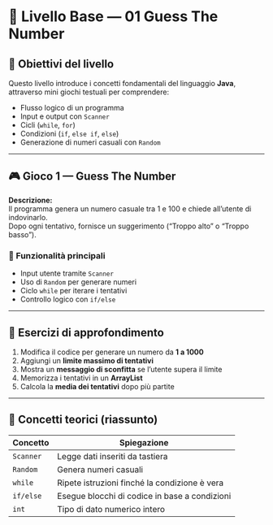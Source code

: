 # 🧩 Livello Base — 01 Guess The Number

## 🎯 Obiettivi del livello
Questo livello introduce i concetti fondamentali del linguaggio **Java**, attraverso mini giochi testuali per comprendere:
- Flusso logico di un programma
- Input e output con `Scanner`
- Cicli (`while`, `for`)
- Condizioni (`if`, `else if`, `else`)
- Generazione di numeri casuali con `Random`

---

## 🎮 Gioco 1 — Guess The Number
**Descrizione:**  
Il programma genera un numero casuale tra 1 e 100 e chiede all’utente di indovinarlo.  
Dopo ogni tentativo, fornisce un suggerimento (“Troppo alto” o “Troppo basso”).

### 📘 Funzionalità principali
- Input utente tramite `Scanner`
- Uso di `Random` per generare numeri
- Ciclo `while` per iterare i tentativi
- Controllo logico con `if/else`

---

## 🧩 Esercizi di approfondimento
1. Modifica il codice per generare un numero da **1 a 1000**
2. Aggiungi un **limite massimo di tentativi**
3. Mostra un **messaggio di sconfitta** se l’utente supera il limite
4. Memorizza i tentativi in un **ArrayList**
5. Calcola la **media dei tentativi** dopo più partite

---

## 🧠 Concetti teorici (riassunto)
| Concetto | Spiegazione |
|-----------|-------------|
| `Scanner` | Legge dati inseriti da tastiera |
| `Random` | Genera numeri casuali |
| `while` | Ripete istruzioni finché la condizione è vera |
| `if/else` | Esegue blocchi di codice in base a condizioni |
| `int` | Tipo di dato numerico intero |
